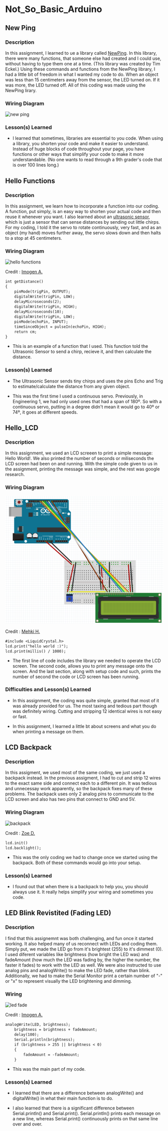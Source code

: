 # Not_So_Basic_Arduino

## New Ping
### Description
In this assignment, I learned to ue a library called [NewPing](https://playground.arduino.cc/Code/NewPing/). In this library, there were many functions, that someone else had created and I could use, without having to type them one at a time. (This library was created by Tim Eckel.) Using these commands and functions from the NewPing library, I had a little bit of freedom in what I wanted my code to do. When an object was less than 15 centimeters away from the sensor, the LED turned on. If it was more, the LED turned off. All of this coding was made using the NewPing lirary.

### Wiring Diagram
![new ping]()

### Lesson(s) Learned
- I learned that sometimes, libraries are essential to you code. When using a library, you shorten your code and make it easier to understand. Instead of huge blocks of code throughout your page, you have functions or other ways that simplify your code to make it more understandable. (No one wants to read through a 9th grader's code that is over 100 lines long.)

## Hello Functions
### Description
In this assignment, we learn how to incorporate a function into our coding. A function, put simply, is an easy way to shorten your actual code and then reuse it whenever you want. I also learned about an [ultrasonic sensor](https://howtomechatronics.com/tutorials/arduino/ultrasonic-sensor-hc-sr04/), which is just a sensor that can sense distances by sending out little chirps. For my coding, I told it the servo to rotate continuously, very fast, and as an object (my hand) moves further away, the servo slows down and then halts to a stop at 45 centimeters.

### Wiring Diagram
![hello functions](http://wiki.chssigma.com/images/thumb/5/50/Ultrasonic_Sensor_with_Servo.PNG/600px-Ultrasonic_Sensor_with_Servo.PNG)

Credit : [Imogen A.](http://wiki.chssigma.com/index.php?title=Imogen%27s_Engineering_2_Notebook#Hello_Functions) 

```
int getDistance()
{
	pinMode(trigPin, OUTPUT);
	digitalWrite(trigPin, LOW);
	delayMicroseconds(2);
	digitalWrite(trigPin, HIGH);
	delayMicroseconds(10);
	digitalWrite(trigPin, LOW);
	pinMode(echoPin, INPUT);
	timeSinceObject = pulseIn(echoPin, HIGH);
	return cm;
}
```

- This is an example of a function that I used. This function told the Ultrasonic Sensor to send a chirp, recieve it, and then calculate the distance.


### Lesson(s) Learned
- The Ultrasonic Sensor sends tiny chirps and uses the pins Echo and Trig to estimate/calculate the distance from any given object. 

- This was the first time I used a continuous servo. Previously, in Engineering 1, we had only used ones that had a span of 180º. So with a continuous servo, putting in a degree didn't mean it would go to 40º or 74º, it goes at different speeds.

## Hello_LCD
### Description
In this assignment, we used an LCD screeen to print a simple message: Hello World!. We also printed the number of seconds or miliseconds the LCD screen had been on and running. With the simple code given to us in the assignment, printing the message was simple, and the rest was google research.

### Wiring Diagram
![alt text](https://raw.githubusercontent.com/adent11/Intermediate-Arduino/master/FritzingDiagrams/Hello_LCDScreenshot.PNG)

Credit : [Mehki H.](https://github.com/mhernan80/Engineering_2.1)

```
#include <LiquidCrystal.h>
lcd.print("hello world :)"); 
lcd.print(millis() / 1000);
```
- The first line of code includes the library we needed to operate the LCD screen. The second code, allows you to print any message onto the screen. And the last section, along with setup code and such, prints the number of second the code or LCD screen has been running.

### Difficulties and Lesson(s) Learned
- In this assignment, the coding was quite simple, granted that most of it was already provided for us. The most taxing and tedious part though was definitely wiring. Cutting and stripping 12 identical wires is not easy or fast.
 
- In this assignment, I learned a little bt about screens and what you do when printing a message on them. 

## LCD Backpack
### Description
In this assigment, we used most of the same coding, we just used a backpack instead. In the previous assigment, I had to cut and strip 12 wires to the exact same side and connect each to a different pin. It was tedious and unnecessay work apparently, so the backpack fixes many of these problems. The backpack uses only 2 analog pins to communicate to the LCD screen and also has two pins that connect to GND and 5V.

### Wiring Diagram
![backpack](http://wiki.chssigma.com/images/thumb/1/16/Lcd_backpack.png/600px-Lcd_backpack.png)

Credit : [Zoe D.](http://wiki.chssigma.com/index.php?title=Zoe%27s_Engineering_Notebook#LCD_Backpack)

```
lcd.init()
lcd.backlight();
```
- This was the only coding we had to change once we started using the backpack. Both of these commands would go into your setup.

### Lesson(s) Learned
- I found out that when there is a backpack to help you, you should always use it. It really helps simplify your wiring and sometimes you code.

## LED Blink Revistited (Fading LED) 
### Description
I find that this assignemnt was both challenging, and fun once it started working. It also helped many of us reconnect with LEDs and coding them. Simply put, we made the LED go from it's brightest (255) to it's dimmest (0). I used diferent variables like brightness (how bright the LED was) and fadeAmount (how much the LED was fading by, the higher the number, the faster it fades) to work with the LED as well. We were also instructed to use analog pins and analogWrite() to make the LED fade, rather than blink. Additionally, we had to make the Serial Monitor print a certain number of "-" or "x" to represent visually the LED brightening and  dimming. 

### Wiring
![led fade](http://wiki.chssigma.com/images/e/e8/Fritzing_LED_fade.PNG)

Credit : [Imogen A.](http://wiki.chssigma.com/index.php?title=Imogen%27s_Engineering_2_Notebook#LED_Blink_Revisited_and_Hello_Serial_Monitor)

```
analogWrite(LED, brightness);
	brightness = brightness + fadeAmount;
	delay(100);
	Serial.println(brightness);
	if (brightness > 255 || brightness < 0)
	{
		fadeAmount = -fadeAmount;
	}
```
- This was the main part of my code. 

### Lesson(s) Learned
- I learned that there are a difference between analogWrite() and digitalWrite() in what their main function is to do.

- I also learned that there is a significant difference between Serial.println() and Serial.print(). Serial.println() prints each message on a new line, whereas Serial.print() continuously prints on that same line over and over.
